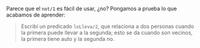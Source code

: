 Parece que el `not/1` es fácil de usar, ¿no? Pongamos a prueba lo que acabamos de aprender:

> Escribí un predicado `loLleva/2`, que relaciona a dos personas cuando la primera puede llevar a la segunda; esto se da cuando son vecinos, la primera tiene auto y la segunda no. 